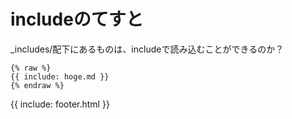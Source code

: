 # includeのてすと

_includes/配下にあるものは、includeで読み込むことができるのか？

```
{% raw %}
{{ include: hoge.md }}
{% endraw %}
```

{{ include: footer.html }}
